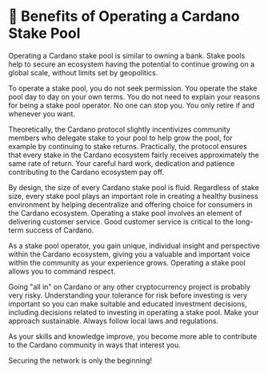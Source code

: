 # :muscle: Benefits of Operating a Cardano Stake Pool

Operating a Cardano stake pool is similar to owning a bank. Stake pools help to secure an ecosystem having the potential to continue growing on a global scale, without limits set by geopolitics.

To operate a stake pool, you do not seek permission. You operate the stake pool day to day on your own terms. You do not need to explain your reasons for being a stake pool operator. No one can stop you. You only retire if and whenever you want.

Theoretically, the Cardano protocol slightly incentivizes community members who delegate stake to your pool to help grow the pool, for example by continuing to stake returns. Practically, the protocol ensures that every stake in the Cardano ecosystem fairly receives approximately the same rate of return. Your careful hard work, dedication and patience contributing to the Cardano ecosystem pay off.

By design, the size of every Cardano stake pool is fluid. Regardless of stake size, every stake pool plays an important role in creating a healthy business environment by helping decentralize and offering choice for consumers in the Cardano ecosystem. Operating a stake pool involves an element of delivering customer service. Good customer service is critical to the long-term success of Cardano.

As a stake pool operator, you gain unique, individual insight and perspective within the Cardano ecosystem, giving you a valuable and important voice within the community as your experience grows. Operating a stake pool allows you to command respect.

Going "all in" on Cardano or any other cryptocurrency project is probably very risky. Understanding your tolerance for risk before investing is very important so you can make suitable and educated investment decisions, including decisions related to investing in operating a stake pool. Make your approach sustainable. Always follow local laws and regulations.

As your skills and knowledge improve, you become more able to contribute to the Cardano community in ways that interest you.

Securing the network is only the beginning!
